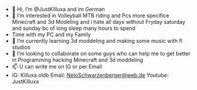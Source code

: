 - 👋 Hi, I’m @JustKilluxa and im German
- 👀 I’m interested in Volleyball MTB riding and Pcs more specifice Minecraft and 3d Modeling and i hate all days without Fryday saturday and sunday bc of long sleep many hours to spend
- Time with my PC and my Family
- 🌱 I’m currently learning 3d moddeling and making some music with fl studios
- 💞️ I’m looking to collaborate on some guys who can help me to get better in Programming hacking Minecraft and 3d moddeling
- 📫 U can write me on IG or per Email 
- IG: Killuxa.oldb Email: NeloSchwarzenberger@web.de Youtube: JustKilluxa

<!---
JustKilluxa/JustKilluxa is a ✨ special ✨ repository because its `README.md` (this file) appears on your GitHub profile.
You can click the Preview link to take a look at your changes.
--->
